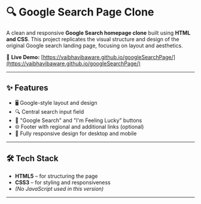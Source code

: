 # 🔍 Google Search Page Clone

A clean and responsive **Google Search homepage clone** built using **HTML and CSS**. This project replicates the visual structure and design of the original Google search landing page, focusing on layout and aesthetics.

🔗 **Live Demo:** [https://vaibhavibaware.github.io/googleSearchPage/](https://vaibhavibaware.github.io/googleSearchPage/)

---

## ✨ Features
- 🖥️ Google-style layout and design
- 🔍 Central search input field
- 🎯 "Google Search" and "I'm Feeling Lucky" buttons
- 🌐 Footer with regional and additional links (optional)
- 📱 Fully responsive design for desktop and mobile

---

## 🛠️ Tech Stack
- **HTML5** – for structuring the page
- **CSS3** – for styling and responsiveness
- *(No JavaScript used in this version)*

---



